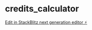 # credits_calculator

[Edit in StackBlitz next generation editor ⚡️](https://stackblitz.com/~/github.com/t3-team/credits_calculator)